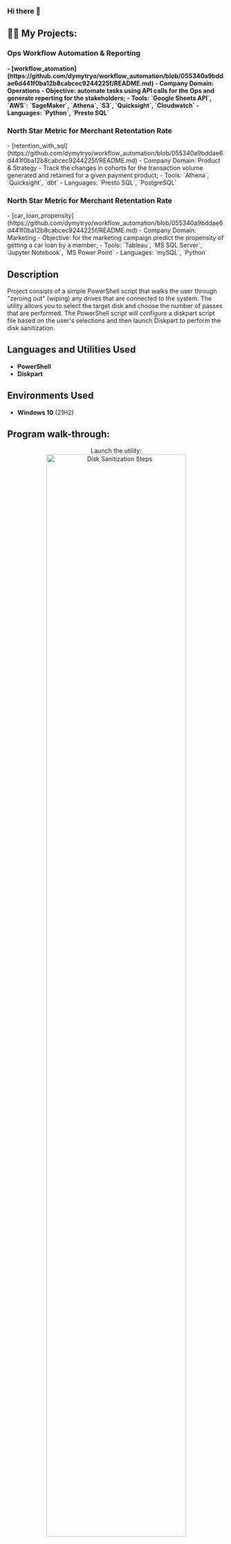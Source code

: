 ### Hi there 👋

<h2>👨‍💻 My Projects:</h2>

<h3>Ops Workflow Automation & Reporting</h3>
  <b>- [workflow_atomation](https://github.com/dymytryo/workflow_automation/blob/055340a9bddae6d441f0ba12b8cabcec9244225f/README.md)
  - Company Domain: Operations
  - Objective: automate tasks using API calls for the Ops and generate reporting for the stakeholders;
  - Tools: `Google Sheets API`, `AWS`: `SageMaker`, `Athena`, `S3`, `Quicksight`, `Cloudwatch` 
  - Languages: `Python`, `Presto SQL`</b>
<h3>North Star Metric for Merchant Retentation Rate</h3>
  - [retention_with_sql](https://github.com/dymytryo/workflow_automation/blob/055340a9bddae6d441f0ba12b8cabcec9244225f/README.md)
  - Company Domain: Product & Strategy  
  - Track the changes in cohorts for the transaction volume generated and retained for a given payment product;
  - Tools: `Athena`, `Quicksight`, `dbt`
  - Languages: `Presto SQL`, `PostgreSQL`
<h3>North Star Metric for Merchant Retentation Rate</h3>
  - [car_loan_propensity](https://github.com/dymytryo/workflow_automation/blob/055340a9bddae6d441f0ba12b8cabcec9244225f/README.md) 
  - Company Domain: Marketing  
  - Objective: for the marketing campaign predict the propensity of getting a car loan by a member;
  - Tools: `Tableau`, `MS SQL Server`, 'Jupyter Notebook`, `MS Power Point`
  - Languages: `mySQL`, `Python`


<h2>Description</h2>
Project consists of a simple PowerShell script that walks the user through "zeroing out" (wiping) any drives that are connected to the system. The utility allows you to select the target disk and choose the number of passes that are performed. The PowerShell script will configure a diskpart script file based on the user's selections and then launch Diskpart to perform the disk sanitization.
<br />


<h2>Languages and Utilities Used</h2>

- <b>PowerShell</b> 
- <b>Diskpart</b>

<h2>Environments Used </h2>

- <b>Windows 10</b> (21H2)

<h2>Program walk-through:</h2>

<p align="center">
Launch the utility: <br/>
<img src="https://i.imgur.com/62TgaWL.png" height="80%" width="80%" alt="Disk Sanitization Steps"/>
<br />
<br />
Select the disk:  <br/>
<img src="https://i.imgur.com/tcTyMUE.png" height="80%" width="80%" alt="Disk Sanitization Steps"/>
<br />
<br />
Enter the number of passes: <br/>
<img src="https://i.imgur.com/nCIbXbg.png" height="80%" width="80%" alt="Disk Sanitization Steps"/>
<br />
<br />
Confirm your selection:  <br/>
